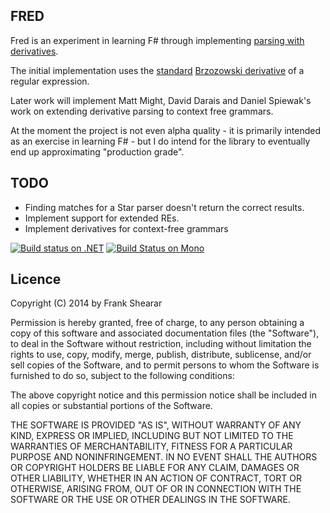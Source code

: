 FRED
----

Fred is an experiment in learning F# through implementing [parsing with derivatives](http://matt.might.net/articles/parsing-with-derivatives/).

The initial implementation uses the [standard](http://dl.acm.org/citation.cfm?id=321249) [Brzozowski derivative](http://www.mpi-sws.org/~turon/re-deriv.pdf) of a regular expression.

Later work will implement Matt Might, David Darais and Daniel Spiewak's work on extending derivative parsing to context free grammars.

At the moment the project is not even alpha quality - it is primarily intended as an exercise in learning F# - but I do intend for the library to eventually end up approximating "production grade".

TODO
----
* Finding matches for a Star parser doesn't return the correct results.
* Implement support for extended REs.
* Implement derivatives for context-free grammars

[![Build status on .NET](https://ci.appveyor.com/api/projects/status/aowh0espi50oqd1l)](https://ci.appveyor.com/project/frankshearar/antiunification)
[![Build Status on Mono](https://secure.travis-ci.org/frankshearar/AntiUnification.png?branch=travis-support)](http://travis-ci.org/frankshearar/AntiUnification)

Licence
-------
Copyright (C) 2014 by Frank Shearar

Permission is hereby granted, free of charge, to any person obtaining a copy of this software and associated documentation files (the "Software"), to deal in the Software without restriction, including without limitation the rights to use, copy, modify, merge, publish, distribute, sublicense, and/or sell copies of the Software, and to permit persons to whom the Software is furnished to do so, subject to the following conditions:

The above copyright notice and this permission notice shall be included in all copies or substantial portions of the Software.

THE SOFTWARE IS PROVIDED "AS IS", WITHOUT WARRANTY OF ANY KIND, EXPRESS OR IMPLIED, INCLUDING BUT NOT LIMITED TO THE WARRANTIES OF MERCHANTABILITY, FITNESS FOR A PARTICULAR PURPOSE AND NONINFRINGEMENT. IN NO EVENT SHALL THE AUTHORS OR COPYRIGHT HOLDERS BE LIABLE FOR ANY CLAIM, DAMAGES OR OTHER LIABILITY, WHETHER IN AN ACTION OF CONTRACT, TORT OR OTHERWISE, ARISING FROM, OUT OF OR IN CONNECTION WITH THE SOFTWARE OR THE USE OR OTHER DEALINGS IN THE SOFTWARE.